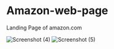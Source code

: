 # Amazon-web-page
Landing Page of amazon.com

![Screenshot (4)](https://github.com/user-attachments/assets/67f8465d-c927-4d36-949e-2b38424351e0)
![Screenshot (5)](https://github.com/user-attachments/assets/5689c1bb-1c8f-40bf-a365-42e0d4e57ac9)

